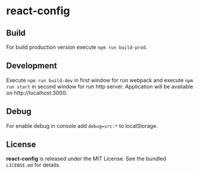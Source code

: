 # react-config

## Build
For build production version execute `npm run build-prod`.

## Development
Execute `npm run build-dev` in first window for run webpack and execute `npm run start` in second window for run http server. Application will be available on http://localhost:3000.

## Debug
For enable debug in console add `debug=src:*` to localStorage.

## License
**react-config** is released under the MIT License. See the bundled `LICENSE.md` for details.
